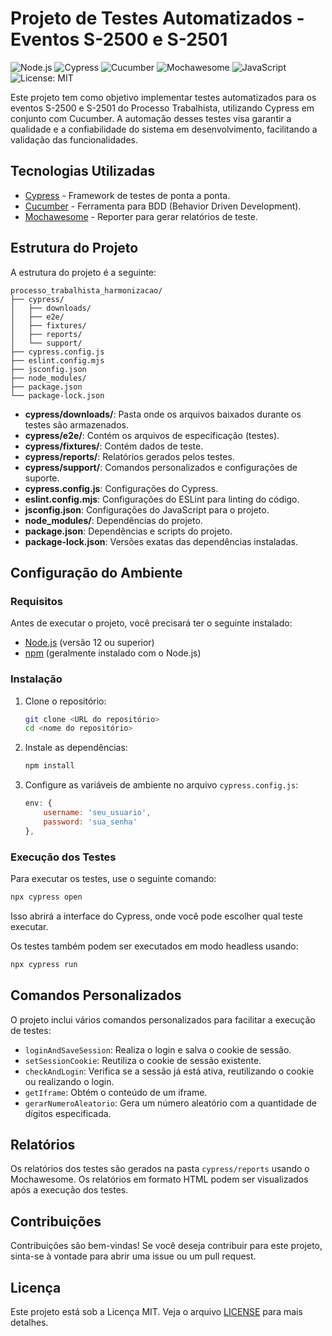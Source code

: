# Projeto de Testes Automatizados - Eventos S-2500 e S-2501

![Node.js](https://img.shields.io/badge/node.js-339933?style=for-the-badge&logo=nodedotjs&logoColor=white)
![Cypress](https://img.shields.io/badge/cypress-17202C?style=for-the-badge&logo=cypress&logoColor=white)
![Cucumber](https://img.shields.io/badge/cucumber-23D96C?style=for-the-badge&logo=cucumber&logoColor=white)
![Mochawesome](https://img.shields.io/badge/mochawesome-8D6748?style=for-the-badge&logo=mocha&logoColor=white)
![JavaScript](https://img.shields.io/badge/javascript-F7DF1E?style=for-the-badge&logo=javascript&logoColor=black)
![License: MIT](https://img.shields.io/badge/License-MIT-yellow.svg)

Este projeto tem como objetivo implementar testes automatizados para os eventos S-2500 e S-2501 do Processo Trabalhista, utilizando Cypress em conjunto com Cucumber. A automação desses testes visa garantir a qualidade e a confiabilidade do sistema em desenvolvimento, facilitando a validação das funcionalidades.

## Tecnologias Utilizadas

- [Cypress](https://www.cypress.io/) - Framework de testes de ponta a ponta.
- [Cucumber](https://cucumber.io/) - Ferramenta para BDD (Behavior Driven Development).
- [Mochawesome](https://github.com/molotovmc/mochawesome) - Reporter para gerar relatórios de teste.

## Estrutura do Projeto

A estrutura do projeto é a seguinte:

```
processo_trabalhista_harmonizacao/
├── cypress/
│   ├── downloads/
│   ├── e2e/
│   ├── fixtures/
│   ├── reports/
│   └── support/
├── cypress.config.js
├── eslint.config.mjs
├── jsconfig.json
├── node_modules/
├── package.json
└── package-lock.json
```

- **cypress/downloads/**: Pasta onde os arquivos baixados durante os testes são armazenados.
- **cypress/e2e/**: Contém os arquivos de especificação (testes).
- **cypress/fixtures/**: Contém dados de teste.
- **cypress/reports/**: Relatórios gerados pelos testes.
- **cypress/support/**: Comandos personalizados e configurações de suporte.
- **cypress.config.js**: Configurações do Cypress.
- **eslint.config.mjs**: Configurações do ESLint para linting do código.
- **jsconfig.json**: Configurações do JavaScript para o projeto.
- **node_modules/**: Dependências do projeto.
- **package.json**: Dependências e scripts do projeto.
- **package-lock.json**: Versões exatas das dependências instaladas.

## Configuração do Ambiente

### Requisitos

Antes de executar o projeto, você precisará ter o seguinte instalado:

- [Node.js](https://nodejs.org/) (versão 12 ou superior)
- [npm](https://www.npmjs.com/) (geralmente instalado com o Node.js)

### Instalação

1. Clone o repositório:

   ```bash
   git clone <URL do repositório>
   cd <nome do repositório>
   ```

2. Instale as dependências:

   ```bash
   npm install
   ```

3. Configure as variáveis de ambiente no arquivo `cypress.config.js`:

   ```javascript
   env: {
       username: 'seu_usuario',
       password: 'sua_senha'
   },
   ```

### Execução dos Testes

Para executar os testes, use o seguinte comando:

```bash
npx cypress open
```

Isso abrirá a interface do Cypress, onde você pode escolher qual teste executar. 

Os testes também podem ser executados em modo headless usando:

```bash
npx cypress run
```

## Comandos Personalizados

O projeto inclui vários comandos personalizados para facilitar a execução de testes:

- `loginAndSaveSession`: Realiza o login e salva o cookie de sessão.
- `setSessionCookie`: Reutiliza o cookie de sessão existente.
- `checkAndLogin`: Verifica se a sessão já está ativa, reutilizando o cookie ou realizando o login.
- `getIframe`: Obtém o conteúdo de um iframe.
- `gerarNumeroAleatorio`: Gera um número aleatório com a quantidade de dígitos especificada.

## Relatórios

Os relatórios dos testes são gerados na pasta `cypress/reports` usando o Mochawesome. Os relatórios em formato HTML podem ser visualizados após a execução dos testes.

## Contribuições

Contribuições são bem-vindas! Se você deseja contribuir para este projeto, sinta-se à vontade para abrir uma issue ou um pull request.

## Licença

Este projeto está sob a Licença MIT. Veja o arquivo [LICENSE](LICENSE) para mais detalhes.